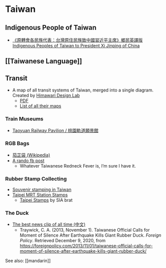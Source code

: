 # Taiwan

## Indigenous People of Taiwan

- [《原轉會各民族代表：台灣原住民族致中國習近平主席》鄉民英譯版 Indigenous Peoples of Taiwan to President Xi Jinping of China](https://g0v.hackmd.io/@chihao/SyKTh6bM4)

## [[Taiwanese Language]]

## Transit

- A map of all transit systems of Taiwan, merged into a single diagram. Created by [Himawari Design Lab](https://47rail.jp)
  - [PDF](https://47rail.jp/data/routemap_taiwan_202011a.pdf)
  - [List of all their maps](https://47rail.jp/routemap.html)

### Train Museums

- [Taoyuan Railway Pavilion / 桃園軌道願景館](https://travel.tycg.gov.tw/en/travel/attraction/1551)

### RGB Bags

- [茄芷袋 (Wikipedia)](https://zh.wikipedia.org/wiki/%E8%8C%84%E8%8A%B7%E8%A2%8B)
- [A rando fb post](https://www.facebook.com/wuwowtw/posts/1613124618969234/)
  - Whatever Taiwanese Redneck Fever is, I’m sure I have it.

### Rubber Stamp Collecting

- [Souvenir stamping in Taiwan](https://www.tiggerbird.com/souvenir-stamping-in-taiwan/)
- [Taipei MRT Station Stamps](https://english.metro.taipei/News.aspx?n=75C527310DFF7F7A&sms=0E5388E2903027D5)
  - [Taipei Stamps](https://the-sia-brat.com/2015/12/25/taipei-stamps/) by SIA brat

### The Duck

- [The best news clip of all time (中文)](https://youtu.be/JLy_Qj_J1XU)
  - Traywick, C. A. (2013, November 1). Taiwanese Official Calls for Moment of Silence After Earthquake Kills Giant Rubber Duck. _Foreign Policy_. Retrieved December 9, 2020, from https://foreignpolicy.com/2013/11/01/taiwanese-official-calls-for-moment-of-silence-after-earthquake-kills-giant-rubber-duck/

See also: [[mandarin]]
